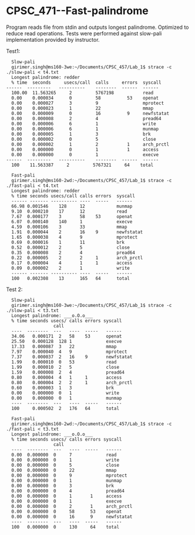 # CPSC_471--Fast-palindrome
Program reads file from stdin and outputs longest palindrome. Optimized to reduce read operations. 
Tests were performed against slow-pali implementation provided by instructor. 

Test1:

      Slow-pali
      girimer.singh@ms160-3we:~/Documents/CPSC_457/Lab_1$ strace -c ./slow-pali < t4.txt
      Longest palindrome: redder
      % time  seconds     usecs/call  calls     errors  syscall
    ------  ---------   ----------    --------  ------  ------
      100.00  11.563265     2         5767198           read
      0.00    0.000034      0         58          53    openat
      0.00    0.000027      3         9                 mprotect
      0.00    0.000023      1         22                mmap
      0.00    0.000009      0         16          9     newfstatat
      0.00    0.000008      2         4                 pread64
      0.00    0.000006      6         1                 write
      0.00    0.000006      6         1                 munmap
      0.00    0.000005      1         3                 brk
      0.00    0.000002      0         5                 close
      0.00    0.000002      1         2           1     arch_prctl
      0.00    0.000000      0         1           1     access
      0.00    0.000000      0         1                 execve
    ------  ---------   ----------    --------  ------  ------
      100    11.563387     2         5767321     64    total
    
      Fast-pali
      girimer.singh@ms160-2wd:~/Documents/CPSC_457/Lab_1$ strace -c ./fast-pali < t4.txt
      Longest palindrome: redder
      % time seconds usecs/call calls errors  syscall
      ------ ------- ---------- ----  -----   ------ 
      66.98 0.001546    128     12            munmap
      9.10  0.000210    17      12            read
      7.67  0.000177    3       58    53      openat
      6.07  0.000140    140     1             execve
      4.59  0.000106    3       33            mmap
      1.91  0.000044    2       16    9       newfstatat
      1.65  0.000038    4       9             mprotect
      0.69  0.000016    1       11            brk
      0.52  0.000012    2       5             close
      0.35  0.000008    2       4             pread64
      0.22  0.000005    2       2     1       arch_prctl
      0.17  0.000004    4       1     1       access
      0.09  0.000002    2       1             write
      ------ ------- ---------- ----  -----   ------ 
      100   0.002308    13      165   64      total
      
Test 2:

      Slow-pali
      girimer.singh@ms160-3we:~/Documents/CPSC_457/Lab_1$ strace -c ./slow-pali < t3.txt
      Longest palindrome: ___o.O.o___
      % time seconds usecs/ calls errors syscall
                      call 
      ----  --------  ---   ----  -----   ------
      34.06   0.000171  2   58    53      openat
      25.50   0.000128  128 1             execve
      17.33   0.000087  3   22            mmap
      7.97    0.000040  4   9             mprotect
      7.37    0.000037  2   16    9       newfstatat
      1.99    0.000010  0   53            read
      1.99    0.000010  2   5             close
      1.59    0.000008  2   4             pread64
      0.80    0.000004  4   1     1       access
      0.80    0.000004  2   2     1       arch_prctl
      0.60    0.000003  1   3             brk
      0.00    0.000000  0   1             write
      0.00    0.000000  0   1             munmap
      ----  --------  ---   ----  -----   ------
      100     0.000502  2   176   64      total
      
      Fast-pali
      girimer.singh@ms160-2wd:~/Documents/CPSC_457/Lab_1$ strace -c ./fast-pali < t3.txt
      Longest palindrome: ___o.O.o___
      % time seconds usecs/ calls errors syscall
                      call 
      ----  --------  ---   ----  -----   ------
      0.00  0.000000  0     7             read
      0.00  0.000000  0     1             write
      0.00  0.000000  0     5             close
      0.00  0.000000  0     22            mmap
      0.00  0.000000  0     9             mprotect
      0.00  0.000000  0     1             munmap
      0.00  0.000000  0     3             brk
      0.00  0.000000  0     4             pread64
      0.00  0.000000  0     1       1     access
      0.00  0.000000  0     1             execve
      0.00  0.000000  0     2       1     arch_prctl
      0.00  0.000000  0     58      53    openat
      0.00  0.000000  0     16      9     newfstatat
      ----  --------  ---   ----  -----   ------
      100   0.000000  0     130     64    total
